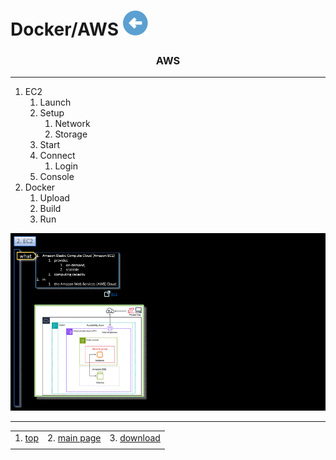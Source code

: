 # Docker/AWS [![back](/assets/back.svg)](../README.md) 

<h3 align="center">AWS</h3>

- - -

1. EC2
    1. Launch
    2. Setup
        1. Network
        2. Storage
    3. Start
    4. Connect
        1. Login
    5. Console    
2. Docker
    1. Upload
    2. Build
    3. Run

![docker](./docker_aws.gif)

- - -

|     |     |     |
| --- | --- | --- |
| 1. [top](#AWS) | 2. [main page](/README.md) | 3. [download](./docker_aws.pptx) |
|     |     |     |
